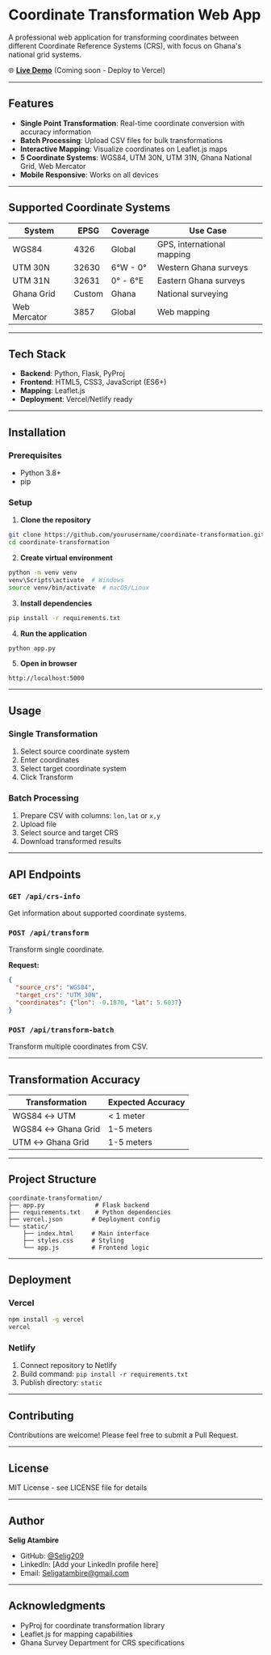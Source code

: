 # Coordinate Transformation Web App

A professional web application for transforming coordinates between different Coordinate Reference Systems (CRS), with focus on Ghana's national grid systems.

🌐 **[Live Demo](#)** (Coming soon - Deploy to Vercel)

---

## Features

- **Single Point Transformation**: Real-time coordinate conversion with accuracy information
- **Batch Processing**: Upload CSV files for bulk transformations
- **Interactive Mapping**: Visualize coordinates on Leaflet.js maps
- **5 Coordinate Systems**: WGS84, UTM 30N, UTM 31N, Ghana National Grid, Web Mercator
- **Mobile Responsive**: Works on all devices

---

## Supported Coordinate Systems

| System | EPSG | Coverage | Use Case |
|--------|------|----------|----------|
| WGS84 | 4326 | Global | GPS, international mapping |
| UTM 30N | 32630 | 6°W - 0° | Western Ghana surveys |
| UTM 31N | 32631 | 0° - 6°E | Eastern Ghana surveys |
| Ghana Grid | Custom | Ghana | National surveying |
| Web Mercator | 3857 | Global | Web mapping |

---

## Tech Stack

- **Backend**: Python, Flask, PyProj
- **Frontend**: HTML5, CSS3, JavaScript (ES6+)
- **Mapping**: Leaflet.js
- **Deployment**: Vercel/Netlify ready

---

## Installation

### Prerequisites
- Python 3.8+
- pip

### Setup

1. **Clone the repository**
```bash
git clone https://github.com/yourusername/coordinate-transformation.git
cd coordinate-transformation
```

2. **Create virtual environment**
```bash
python -m venv venv
venv\Scripts\activate  # Windows
source venv/bin/activate  # macOS/Linux
```

3. **Install dependencies**
```bash
pip install -r requirements.txt
```

4. **Run the application**
```bash
python app.py
```

5. **Open in browser**
```
http://localhost:5000
```

---

## Usage

### Single Transformation
1. Select source coordinate system
2. Enter coordinates
3. Select target coordinate system
4. Click Transform

### Batch Processing
1. Prepare CSV with columns: `lon,lat` or `x,y`
2. Upload file
3. Select source and target CRS
4. Download transformed results

---

## API Endpoints

### `GET /api/crs-info`
Get information about supported coordinate systems.

### `POST /api/transform`
Transform single coordinate.

**Request:**
```json
{
  "source_crs": "WGS84",
  "target_crs": "UTM_30N",
  "coordinates": {"lon": -0.1870, "lat": 5.6037}
}
```

### `POST /api/transform-batch`
Transform multiple coordinates from CSV.

---

## Transformation Accuracy

| Transformation | Expected Accuracy |
|---------------|-------------------|
| WGS84 ↔ UTM | < 1 meter |
| WGS84 ↔ Ghana Grid | 1-5 meters |
| UTM ↔ Ghana Grid | 1-5 meters |

---

## Project Structure

```
coordinate-transformation/
├── app.py              # Flask backend
├── requirements.txt    # Python dependencies
├── vercel.json        # Deployment config
└── static/
    ├── index.html     # Main interface
    ├── styles.css     # Styling
    └── app.js         # Frontend logic
```

---

## Deployment

### Vercel
```bash
npm install -g vercel
vercel
```

### Netlify
1. Connect repository to Netlify
2. Build command: `pip install -r requirements.txt`
3. Publish directory: `static`

---

## Contributing

Contributions are welcome! Please feel free to submit a Pull Request.

---

## License

MIT License - see LICENSE file for details

---

## Author

**Selig Atambire**
- GitHub: [@Selig209](https://github.com/Selig209)
- LinkedIn: [Add your LinkedIn profile here]
- Email: Seligatambire@gmail.com

---

## Acknowledgments

- PyProj for coordinate transformation library
- Leaflet.js for mapping capabilities
- Ghana Survey Department for CRS specifications
